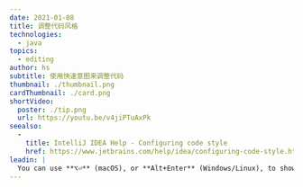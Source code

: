 ```yaml
---
date: 2021-01-08
title: 调整代码风格
technologies:
  - java
topics:
  - editing
author: hs
subtitle: 使用快速意图来调整代码
thumbnail: ./thumbnail.png
cardThumbnail: ./card.png
shortVideo:
  poster: ./tip.png
  url: https://youtu.be/v4jiPTuAxPk
seealso:
  - 
    title: IntelliJ IDEA Help - Configuring code style
    href: https://www.jetbrains.com/help/idea/configuring-code-style.html
leadin: |
  You can use **⌥⏎** (macOS), or **Alt+Enter** (Windows/Linux), to show context actions for your selection and then edit the code style.
---
```


